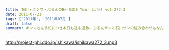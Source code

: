 ```yaml
---
title: 石川・ホンマ・ぶるんのBe-SIDE Your Life! vol.272-3
date: 2011-07-21
tags: ['2011年', '2011年07月']
draft: false
summary: ホンマさん多忙につき本日も途中退散。ぶるんサンと石川サンの組み合わせもなんだか板についてきてしまっているのか！？！？NAMAE
---
```


http://project-phi.ddo.jp/ishikawa/ishikawa272_3.mp3
